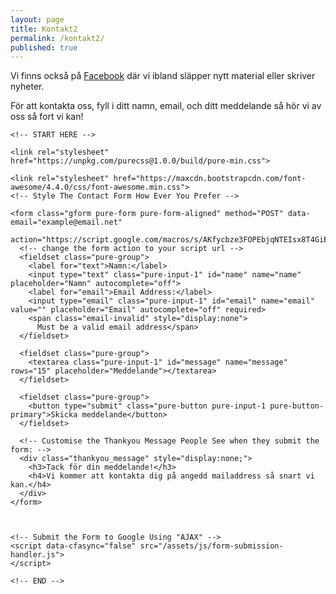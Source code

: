 ```yaml
---
layout: page
title: Kontakt2
permalink: /kontakt2/
published: true
---
```


Vi finns också på [Facebook](https://www.facebook.com/trinningfolk/) där vi ibland släpper nytt material eller skriver nyheter.

För att kontakta oss, fyll i ditt namn, email, och ditt meddelande så hör vi av oss så fort vi kan!

<html lang="en">
  <head>
    <meta charset="utf-8">
    <meta name="viewport" content="width=device-width, initial-scale=1.0">
    <meta name="description" content="contact form example">
	<!-- <title>Contact Form Example</title> -->
  </head>

  <body>

	<!-- START HERE -->

	<link rel="stylesheet" href="https://unpkg.com/purecss@1.0.0/build/pure-min.css">

	<link rel="stylesheet" href="https://maxcdn.bootstrapcdn.com/font-awesome/4.4.0/css/font-awesome.min.css">
	<!-- Style The Contact Form How Ever You Prefer -->

	<form class="gform pure-form pure-form-aligned" method="POST" data-email="example@email.net"
		  action="https://script.google.com/macros/s/AKfycbze3FOPEbjqNTEIsx8T4GiEZ2YpF6ygBbmeM_qo/exec">
	  <!-- change the form action to your script url -->
	  <fieldset class="pure-group">
		<label for="text">Namn:</label>
		<input type="text" class="pure-input-1" id="name" name="name" placeholder="Namn" autocomplete="off">
		<label for="email">Email Address:</label>
		<input type="email" class="pure-input-1" id="email" name="email" value="" placeholder="Email" autocomplete="off" required>
		<span class="email-invalid" style="display:none">
		  Must be a valid email address</span>
	  </fieldset>

	  <fieldset class="pure-group">
		<textarea class="pure-input-1" id="message" name="message" rows="15" placeholder="Meddelande"></textarea>
	  </fieldset>

	  <fieldset class="pure-group">
		<button type="submit" class="pure-button pure-input-1 pure-button-primary">Skicka meddelande</button>
	  </fieldset>

	  <!-- Customise the Thankyou Message People See when they submit the form: -->
	  <div class="thankyou_message" style="display:none;">
		<h3>Tack för din meddelande!</h3>
		<h4>Vi kommer att kontakta dig på angedd mailaddress så snart vi kan.</h4>
	  </div>
	</form>



	<!-- Submit the Form to Google Using "AJAX" -->
	<script data-cfasync="false" src="/assets/js/form-submission-handler.js">
	</script>

	<!-- END -->

  </body>
</html>

